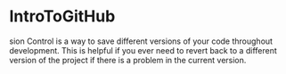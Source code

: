# IntroToGitHub
sion Control is a way to save different versions of your code throughout development. This is helpful if you ever need to revert back to a different version of the project if there is a problem in the current version.
